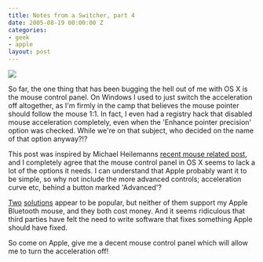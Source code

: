 ```yaml
---
title: Notes from a Switcher, part 4
date: 2005-08-19 00:00:00 Z
categories:
- geek
- apple
layout: post
---
```


<img src="https://f001.backblazeb2.com/file/danbarber-me/images/2005-08-19-notes-from-a-switcher-part-4/applemouse.jpg" class="left" />

So far, the one thing that has been bugging the hell out of me with OS X is the mouse control panel.  On Windows I used to just switch the acceleration off altogether, as I'm firmly in the camp that believes the mouse pointer should follow the mouse 1:1.  In fact, I even had a registry hack that disabled mouse acceleration completely, even when the 'Enhance pointer precision' option was checked.  While we're on that subject, who decided on the name of that option anyway?!?

<!-- more -->

This post was inspired by Michael Heilemanns <a href="http://binarybonsai.com/archives/2005/08/19/mastering-your-mouse-in-os-x/">recent mouse related post</a>, and I completely agree that the mouse control panel in OS X seems to lack a lot of the options it needs.  I can understand that Apple probably want it to be simple, so why not include the more advanced controls; acceleration curve etc, behind a button marked 'Advanced'?

<a href="http://www.usboverdrive.com/">Two</a> <a href ="http://plentycom.jp/en/steermouse/">solutions</a> appear to be popular, but neither of them support my Apple Bluetooth mouse, and they both cost money.  And it seems ridiculous that third parties have felt the need to write software that fixes something Apple should have fixed.

So come on Apple, give me a decent mouse control panel which will allow me to turn the acceleration off!
